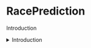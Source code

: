 # RacePrediction

Introduction
<details>
       <summary>Introduction</summary>
       <p>
       <details>
<summary>Project target </summary>
       <p>
The aim of the project is to create a Formula 1 racing prediction game where players can register to make race result predictions. Based on the race results, players will receive points, and the goal for each player is to accumulate the most points to win the game.

The requirements for the project include having a complete program logic to host a freely accessible web application. Players should be able to submit their predictions, log in, and register through a terminal. Additionally, the project should have fully implemented admin functions, and the algorithm for player prediction submissions should be functional.        
       </p>
</details>


<details>

<summary>Project Requirements</summary>
<p>
       Object-oriented programming
Implementation of Data Access Objects (DAO)
Persistent data storage

</p>
       
</details>

<details>
       
<summary>Project Scope</summary>
Race information will be retrieved from the Ergast.com/API and stored in a custom database to reduce load on the API. To establish a connection to the database, ready-made methods from Psycopg will be used.
       
</details>



              
</p>
</details>
